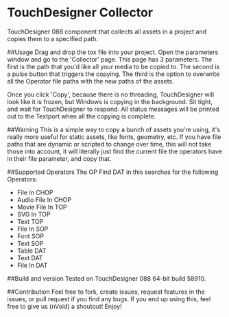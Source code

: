 # TouchDesigner Collector
TouchDesigner 088 component that collects all assets in a project and copies them to a specified path.

##Usage
Drag and drop the tox file into your project. Open the parameters window and go to the 'Collector' page. This page has 3 parameters. The first is the path that you'd like all your media to be copied to. The second is a pulse button that triggers the copying. The third is the option to overwrite all the Operator file paths with the new paths of the assets.

Once you click 'Copy', because there is no threading, TouchDesigner will look like it is frozen, but Windows is copying in the background. Sit tight, and wait for TouchDesigner to respond. All status messages will be printed out to the Textport when all the copying is complete.

##Warning
This is a simple way to copy a bunch of assets you're using, it's really more useful for static assets, like fonts, geometry, etc. If you have file paths that are dynamic or scripted to change over time, this will not take those into account, it will literally just find the current file the operators have in their file parameter, and copy that.

##Supported Operators
The OP Find DAT in this searches for the following Operators:

- File In CHOP
- Audio File In CHOP
- Movie File In TOP
- SVG In TOP
- Text TOP
- File In SOP
- Font SOP
- Text SOP
- Table DAT
- Text DAT
- File In DAT

##Build and version
Tested on TouchDesigner 088 64-bit build 58910.

##Contribution
Feel free to fork, create issues, request features in the issues, or pull request if you find any bugs. If you end up using this, feel free to give us (nVoid) a shoutout! Enjoy!
